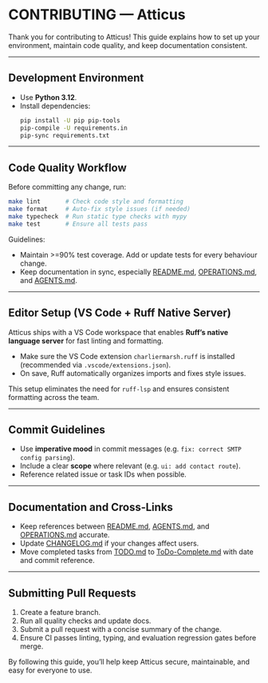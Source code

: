 # CONTRIBUTING — Atticus

Thank you for contributing to Atticus! This guide explains how to set up your environment, maintain code quality, and keep documentation consistent.

---

## Development Environment

* Use **Python 3.12**.
* Install dependencies:
  ```bash
  pip install -U pip pip-tools
  pip-compile -U requirements.in
  pip-sync requirements.txt
  ```

---

## Code Quality Workflow

Before committing any change, run:

```bash
make lint       # Check code style and formatting
make format     # Auto-fix style issues (if needed)
make typecheck  # Run static type checks with mypy
make test       # Ensure all tests pass
```

Guidelines:
* Maintain >=90% test coverage. Add or update tests for every behaviour change.
* Keep documentation in sync, especially [README.md](README.md), [OPERATIONS.md](OPERATIONS.md), and [AGENTS.md](AGENTS.md).

---

## Editor Setup (VS Code + Ruff Native Server)

Atticus ships with a VS Code workspace that enables **Ruff’s native language server** for fast linting and formatting.

* Make sure the VS Code extension `charliermarsh.ruff` is installed (recommended via `.vscode/extensions.json`).
* On save, Ruff automatically organizes imports and fixes style issues.

This setup eliminates the need for `ruff-lsp` and ensures consistent formatting across the team.

---

## Commit Guidelines

* Use **imperative mood** in commit messages (e.g. `fix: correct SMTP config parsing`).
* Include a clear **scope** where relevant (e.g. `ui: add contact route`).
* Reference related issue or task IDs when possible.

---

## Documentation and Cross‑Links

* Keep references between [README.md](README.md), [AGENTS.md](AGENTS.md), and [OPERATIONS.md](OPERATIONS.md) accurate.
* Update [CHANGELOG.md](CHANGELOG.md) if your changes affect users.
* Move completed tasks from [TODO.md](TODO.md) to [ToDo-Complete.md](ToDo-Complete.md) with date and commit reference.

---

## Submitting Pull Requests

1. Create a feature branch.
2. Run all quality checks and update docs.
3. Submit a pull request with a concise summary of the change.
4. Ensure CI passes linting, typing, and evaluation regression gates before merge.

By following this guide, you’ll help keep Atticus secure, maintainable, and easy for everyone to use.
